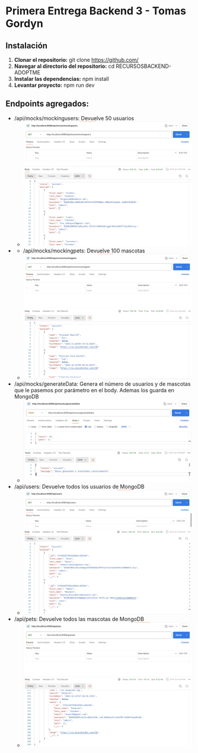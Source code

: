 # Primera Entrega Backend 3 - Tomas Gordyn
## Instalación
1. **Clonar el repositorio:**
   git clone https://github.com/
2. **Navegar al directorio del repositorio:**
   cd RECURSOSBACKEND-ADOPTME
3. **Instalar las dependencias:**
   npm install
4. **Levantar proyecto:**
   npm run dev

## Endpoints agregados:
- /api/mocks/mockingusers: Devuelve 50 usuarios
  - ![MockingUsers](./assets/mockingusers.png)
- - /api/mocks/mockingpets: Devuelve 100 mascotas
  - ![MockingPets](./assets/mockingpets.png)
- /api/mocks/generateData: Genera el número de usuarios y de mascotas que le pasemos por parámetro en el body. Ademas los guarda en MongoDB
  - ![GenerateData](./assets/generateData.png)
- /api/users: Devuelve todos los usuarios de MongoDB
  - ![Users](./assets/users.png)
- /api/pets: Devuelve todos las mascotas de MongoDB
  - ![Pets](./assets/pets.png)
